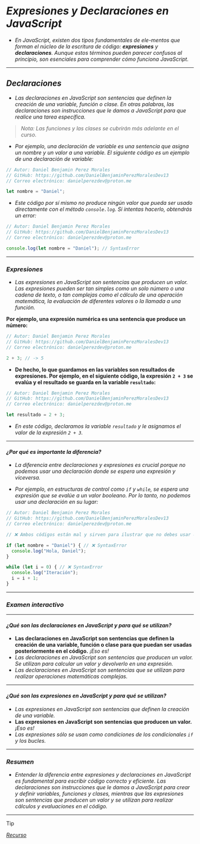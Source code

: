 <!-- Autor: Daniel Benjamin Perez Morales -->
<!-- GitHub: https://github.com/DanielBenjaminPerezMoralesDev13 -->
<!-- Gitlab: https://gitlab.com/DanielBenjaminPerezMoralesDev13 -->
<!-- Correo electrónico: danielperezdev@proton.me -->

# ***Expresiones y Declaraciones en JavaScript***

- *En JavaScript, existen dos tipos fundamentales de ele-mentos que forman el núcleo de la escritura de código: **expresiones** y **declaraciones**. Aunque estos términos pueden parecer confusos al principio, son esenciales para comprender cómo funciona JavaScript.*

---

## ***Declaraciones***

- *Las declaraciones en JavaScript son sentencias que definen la creación de una variable, función o clase. En otras palabras, las declaraciones son instrucciones que le damos a JavaScript para que realice una tarea específica.*

> *Nota: Las funciones y las clases se cubrirán más adelante en el curso.*

- *Por ejemplo, una declaración de variable es una sentencia que asigna un nombre y un valor a una variable. El siguiente código es un ejemplo de una declaración de variable:*

```javascript
// Autor: Daniel Benjamin Perez Morales
// GitHub: https://github.com/DanielBenjaminPerezMoralesDev13
// Correo electrónico: danielperezdev@proton.me

let nombre = "Daniel";
```

- *Este código por sí mismo no produce ningún valor que pueda ser usado directamente con el método `console.log`. Si intentas hacerlo, obtendrás un error:*

```javascript
// Autor: Daniel Benjamin Perez Morales
// GitHub: https://github.com/DanielBenjaminPerezMoralesDev13
// Correo electrónico: danielperezdev@proton.me

console.log(let nombre = "Daniel"); // SyntaxError
```

---

### ***Expresiones***

- *Las expresiones en JavaScript son sentencias que producen un valor. Las expresiones pueden ser tan simples como un solo número o una cadena de texto, o tan complejas como el cálculo de una operación matemática, la evaluación de diferentes valores o la llamada a una función.*

**Por ejemplo, una expresión numérica es una sentencia que produce un número:**

```javascript
// Autor: Daniel Benjamin Perez Morales
// GitHub: https://github.com/DanielBenjaminPerezMoralesDev13
// Correo electrónico: danielperezdev@proton.me

2 + 3; // -> 5
```

- **De hecho, lo que guardamos en las variables son resultados de expresiones. Por ejemplo, en el siguiente código, la expresión `2 + 3` se evalúa y el resultado se guarda en la variable `resultado`:**

```javascript
// Autor: Daniel Benjamin Perez Morales
// GitHub: https://github.com/DanielBenjaminPerezMoralesDev13
// Correo electrónico: danielperezdev@proton.me

let resultado = 2 + 3;
```

- *En este código, declaramos la variable `resultado` y le asignamos el valor de la expresión `2 + 3`.*

---

#### ***¿Por qué es importante la diferencia?***

- *La diferencia entre declaraciones y expresiones es crucial porque no podemos usar una declaración donde se espera una expresión y viceversa.*

- *Por ejemplo, en estructuras de control como `if` y `while`, se espera una expresión que se evalúe a un valor booleano. Por lo tanto, no podemos usar una declaración en su lugar:*

```javascript
// Autor: Daniel Benjamin Perez Morales
// GitHub: https://github.com/DanielBenjaminPerezMoralesDev13
// Correo electrónico: danielperezdev@proton.me

// ❌ Ambos códigos están mal y sirven para ilustrar que no debes usar declaraciones cuando se esperan expresiones

if (let nombre = "Daniel") { // ❌ SyntaxError
  console.log("Hola, Daniel");
}

while (let i = 0) { // ❌ SyntaxError
  console.log("Iteración");
  i = i + 1;
}
```

---

### ***Examen interactivo***

---

#### ***¿Qué son las declaraciones en JavaScript y para qué se utilizan?***

- **Las declaraciones en JavaScript son sentencias que definen la creación de una variable, función o clase para que puedan ser usadas posteriormente en el código.** *¡Eso es!*
- *Las declaraciones en JavaScript son sentencias que producen un valor. Se utilizan para calcular un valor y devolverlo en una expresión.*
- *Las declaraciones en JavaScript son sentencias que se utilizan para realizar operaciones matemáticas complejas.*

---

#### ***¿Qué son las expresiones en JavaScript y para qué se utilizan?***

- *Las expresiones en JavaScript son sentencias que definen la creación de una variable.*
- **Las expresiones en JavaScript son sentencias que producen un valor.** *¡Eso es!*
- *Las expresiones sólo se usan como condiciones de los condicionales `if` y los bucles.*

---

### ***Resumen***

- *Entender la diferencia entre expresiones y declaraciones en JavaScript es fundamental para escribir código correcto y eficiente. Las declaraciones son instrucciones que le damos a JavaScript para crear y definir variables, funciones y clases, mientras que las expresiones son sentencias que producen un valor y se utilizan para realizar cálculos y evaluaciones en el código.*

---

> [!TIP]
> *[Recurso](https://www.aprendejavascript.dev/clase/estructuras-de-control/expresiones-y-declaraciones "https://www.aprendejavascript.dev/clase/estructuras-de-control/expresiones-y-declaraciones")*
